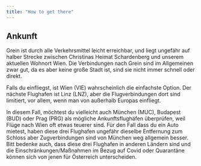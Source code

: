 ```yaml
---
title: "How to get there"
---
```


## Ankunft

Grein ist durch alle Verkehrsmittel leicht erreichbar, und liegt ungefähr auf halber Strecke zwischen Christinas Heimat Schardenberg und unserem aktuellen Wohnort Wien. Die Verbindungen nach Grein sind im Allgemeinen zwar gut, da es aber keine große Stadt ist, sind sie nicht immer schnell oder direkt.

Falls du einfliegst, ist Wien (VIE) wahrscheinlich die einfachste Option. Der nächste Flughafen ist Linz (LNZ), aber die Flugverbindungen dort sind limitiert, vor allem, wenn man von außerhalb Europas einfliegt.

In diesem Fall, möchtest du vielleicht auch München (MUC), Budapest (BUD) oder Prag (PRG) als mögliche Ankunftsflughäfen überprüfen, weil Flüge nach Wien oft etwas teuerer sind. Für den Fall dass du ein Auto mietest, haben diese drei Flughafen ungefähr dieselbe Entfernung zum Schloss aber Zugverbindungen sind von München weg allgemein besser. Bitt bedenke auch, dass diese drei Flughafen in anderen Ländern sind und die Einschränkungen/Maßnahmen im Bezug auf Covid oder Quarantäne können sich von jenen für Österreich unterscheiden.